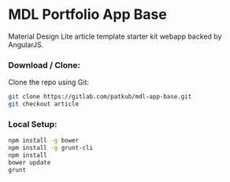MDL Portfolio App Base
======================

Material Design Lite article template starter kit webapp backed by AngularJS.

### Download / Clone:

Clone the repo using Git:

```bash
git clone https://gitlab.com/patkub/mdl-app-base.git
git checkout article
```

### Local Setup:
```bash
npm install -g bower
npm install -g grunt-cli
npm install
bower update
grunt
```
